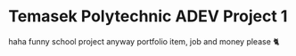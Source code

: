 # Temasek Polytechnic ADEV Project 1

haha funny school project
anyway portfolio item, job and money please 🐈